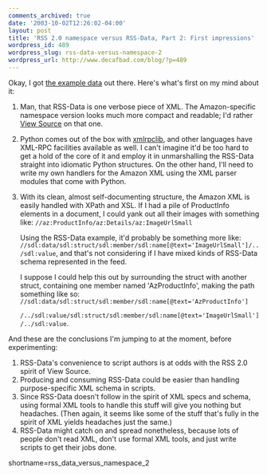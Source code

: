 ```yaml
---
comments_archived: true
date: '2003-10-02T12:26:02-04:00'
layout: post
title: 'RSS 2.0 namespace versus RSS-Data, Part 2: First impressions'
wordpress_id: 489
wordpress_slug: rss-data-versus-namespace-2
wordpress_url: http://www.decafbad.com/blog/?p=489
---
```

<p>
Okay, I got
<a href="http://www.decafbad.com/blog/tech/rss_data_versus_namespace.html">the example data</a> out there.
Here's what's first on my mind about it:
</p>
<ol>
<li>
<p>
Man, that RSS-Data is one verbose piece of XML.  The Amazon-specific
namespace version looks much more compact and readable; I'd rather
<a href="http://backend.userland.com/davesRss2PoliticalFaq">View Source</a>
on that one.
</p>
</li>
<li>
<p>
Python comes out of the box with
<a href="http://www.python.org/doc/current/lib/module-xmlrpclib.html">xmlrpclib</a>,
and other languages have XML-RPC facilities available as well.  I can't imagine
it'd be too hard to get a hold of the core of it and employ it in
unmarshalling the RSS-Data straight into idiomatic Python structures.
On the other hand, I'll need to write my own handlers for the Amazon XML
using the XML parser modules that come with Python.
</p>
</li>
<li>
<p>
With its clean, almost self-documenting structure, the Amazon XML is easily
handled with XPath and XSL.  If I had a pile of ProductInfo elements
in a document, I could yank out all their images with something like:
<code>//az:ProductInfo/az:Details/az:ImageUrlSmall</code>
</p>
<p>
Using the RSS-Data
example, it'd probably be something more like:
<code>//sdl:data/sdl:struct/sdl:member/sdl:name[@text='ImageUrlSmall']/../sdl:value</code>,
and that's not considering if I have mixed kinds of RSS-Data schema represented in the
feed.
</p>
<p>
I suppose I could help this out by surrounding the struct with another
struct, containing one member named 'AzProductInfo', making the path something
like so:
<code>//sdl:data/sdl:struct/sdl:member/sdl:name[@text='AzProductInfo']<br />
/../sdl:value/sdl:struct/sdl:member/sdl:name[@text='ImageUrlSmall']/../sdl:value</code>.
</p>
</li>
</ol>

<p>
And these are the conclusions I'm jumping to at the moment, before experimenting:
</p>

<ol>
<li>
RSS-Data's convenience to script authors is at odds with the RSS 2.0
spirit of View Source.
</li>
<li>
Producing and consuming RSS-Data could be easier than handling
purpose-specific XML schema in scripts.
</li>
<li>
Since RSS-Data doesn't follow in the spirit of XML specs and schema,
using formal XML tools to handle this stuff will give you
nothing but headaches.  (Then again, it seems like some of the
stuff that's fully in the spirit of XML yields headaches just
the same.)
</li>
<li>
RSS-Data might catch on and spread nonetheless, because lots
of people don't read XML, don't use formal XML tools, and just
write scripts to get their jobs done.
</li>
</ol>
<!--more-->
shortname=rss_data_versus_namespace_2
